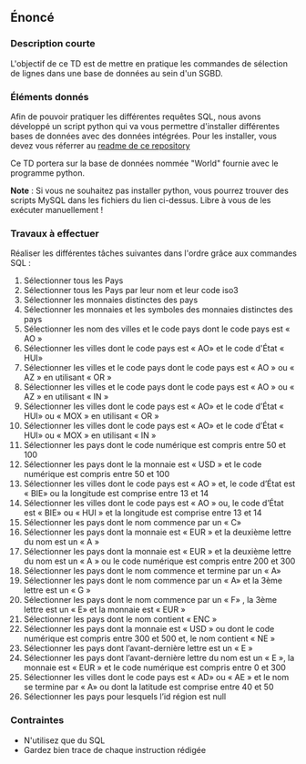 ## Énoncé

### Description courte

L'objectif de ce TD est de mettre en pratique les commandes de sélection de lignes dans une base de données au sein d'un SGBD.

### Éléments donnés 

Afin de pouvoir pratiquer les différentes requêtes SQL, nous avons développé un script python qui va vous permettre d'installer différentes bases de données avec des données intégrées. Pour les installer, vous devez vous réferrer au <a href="https://github.com/Microleadoff/database-installer-py" title="repository du code python d'installation des bases de données" target="_blank">readme de ce repository</a>

Ce TD portera sur la base de données nommée "World" fournie avec le programme python.

**Note** : Si vous ne souhaitez pas installer python, vous pourrez trouver des scripts MySQL dans les fichiers du lien ci-dessus. Libre à vous de les exécuter manuellement !

### Travaux à effectuer

Réaliser les différentes tâches suivantes dans l'ordre grâce aux commandes SQL :

1. Sélectionner tous les Pays
2. Sélectionner tous les Pays par leur nom et leur code iso3
3. Sélectionner les monnaies distinctes des pays 
4. Sélectionner les monnaies et les symboles des monnaies distinctes des pays 
5. Sélectionner les nom des villes et le code pays dont le code pays est « AO » 
6. Sélectionner les villes dont le code pays est « AO» et le code d'État « HUI»
7. Sélectionner les villes et le code pays dont le code pays est « AO » ou « AZ » en utilisant « OR »
8. Sélectionner les villes et le code pays dont le code pays est « AO » ou « AZ » en utilisant « IN »
9. Sélectionner les villes dont le code pays est « AO» et le code d’État « HUI» ou « MOX » en utilisant « OR »
10. Sélectionner les villes dont le code pays est « AO» et le code d’État « HUI» ou « MOX » en utilisant « IN »
11. Sélectionner les pays dont le code numérique est compris entre 50 et 100 
12. Sélectionner les pays dont le la monnaie est « USD » et le code numérique est compris entre 50 et 100
13. Sélectionner les villes dont le code pays est « AO » et, le code d’État est « BIE» ou la longitude est comprise entre 13 et 14
14. Sélectionner les villes dont le code pays est « AO » ou, le code d’État est « BIE» ou « HUI » et la longitude est comprise entre 13 et 14
15. Sélectionner les pays dont le nom commence par un « C»
16. Sélectionner les pays dont la monnaie est « EUR » et la deuxième lettre du nom est un « A »
17. Sélectionner les pays dont la monnaie est « EUR » et la deuxième lettre du nom est un « A » ou le code numérique est compris entre 200 et 300
18. Sélectionner les pays dont le nom commence et termine par un « A» 
19. Sélectionner les pays dont le nom commence par un « A» et la 3ème lettre est un « G »
20. Sélectionner les pays dont le nom commence par un « F» , la 3ème lettre est un « E» et la monnaie est « EUR » 
21. Sélectionner les pays dont le nom contient « ENC »
22. Sélectionner les pays dont la monnaie est « USD » ou dont le code numérique est compris entre 300 et 500 et, le nom contient « NE »
23. Sélectionner les pays dont l’avant-dernière lettre est un « E »
24. Sélectionner les pays dont l’avant-dernière lettre du nom est un « E », la monnaie est « EUR » et le code numérique est compris entre 0 et 300
25. Sélectionner les villes dont le code pays est « AD» ou « AE » et le nom se termine par « A» ou dont la latitude est comprise entre 40 et 50 
26. Sélectionner les pays pour lesquels l’id région est null

### Contraintes

- N'utilisez que du SQL
- Gardez bien trace de chaque instruction rédigée